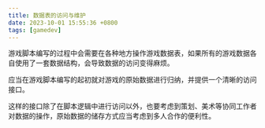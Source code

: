 ```yaml
---
title: 数据表的访问与维护
date: 2023-10-01 15:55:36 +0800
tags: [gamedev]
---
```


游戏脚本编写的过程中会需要在各种地方操作游戏数据表，如果所有的游戏数据各自使用了一套数据结构，会导致数据的访问变得麻烦。

应当在游戏脚本编写的起初就对游戏的原始数据进行归纳，并提供一个清晰的访问接口。

这样的接口除了在脚本逻辑中进行访问以外，也要考虑到策划、美术等协同工作者对数据的操作，原始数据的储存方式应当考虑到多人合作的便利性。
